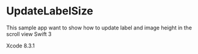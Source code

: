 # UpdateLabelSize

This sample app want to show how to update label and image height in the scroll view
Swift 3

Xcode 8.3.1
